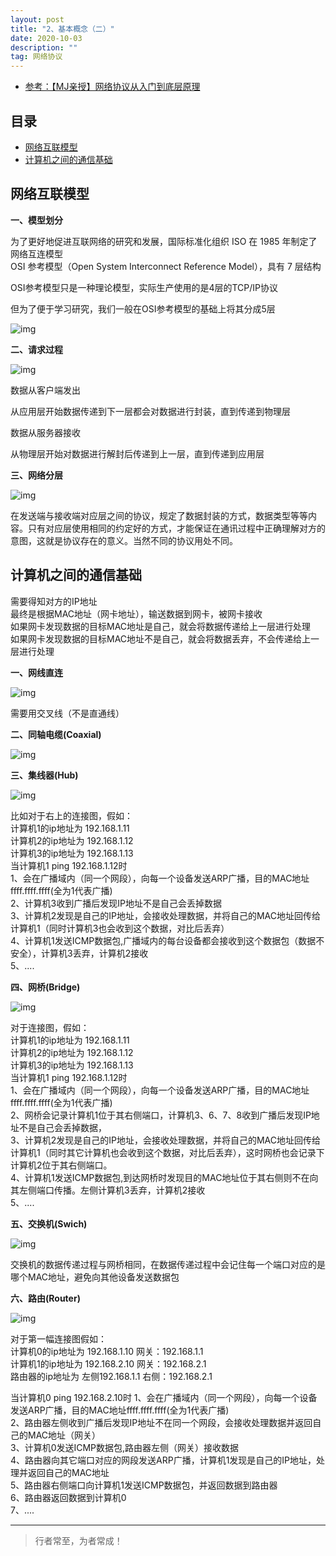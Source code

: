 ```yaml
---
layout: post
title: "2、基本概念（二）"
date: 2020-10-03
description: ""
tag: 网络协议
---
```




- [参考：【MJ亲授】网络协议从入门到底层原理](https://ke.qq.com/course/2900359)



## 目录

* [网络互联模型](#content1)
* [计算机之间的通信基础](#content2)




<!-- ************************************************ -->
## <a id="content1"></a>网络互联模型

**一、模型划分**

为了更好地促进互联网络的研究和发展，国际标准化组织 ISO 在 1985 年制定了网络互连模型       
OSI 参考模型（Open System Interconnect Reference Model），具有 7 层结构

OSI参考模型只是一种理论模型，实际生产使用的是4层的TCP/IP协议

但为了便于学习研究，我们一般在OSI参考模型的基础上将其分成5层

<img src="/images/Network/concept2_1.png" alt="img">


 **二、请求过程**

<img src="/images/Network/concept2_2.png" alt="img">

数据从客户端发出

从应用层开始数据传递到下一层都会对数据进行封装，直到传递到物理层

数据从服务器接收

从物理层开始对数据进行解封后传递到上一层，直到传递到应用层



 **三、网络分层**

<img src="/images/Network/concept2_3.png" alt="img">

在发送端与接收端对应层之间的协议，规定了数据封装的方式，数据类型等等内容。只有对应层使用相同的约定好的方式，才能保证在通讯过程中正确理解对方的意图，这就是协议存在的意义。当然不同的协议用处不同。


<!-- ************************************************ -->
## <a id="content2"></a>计算机之间的通信基础


需要得知对方的IP地址     
最终是根据MAC地址（网卡地址），输送数据到网卡，被网卡接收     
如果网卡发现数据的目标MAC地址是自己，就会将数据传递给上一层进行处理     
如果网卡发现数据的目标MAC地址不是自己，就会将数据丢弃，不会传递给上一层进行处理     
  

**一、网线直连**

<img src="/images/Network/concept2_4.png" alt="img">

需要用交叉线（不是直通线）



**二、同轴电缆(Coaxial)**

<img src="/images/Network/concept2_5.png" alt="img">



**三、集线器(Hub)**

<img src="/images/Network/concept2_6.png" alt="img">

比如对于右上的连接图，假如：          
计算机1的ip地址为 192.168.1.11           
计算机2的ip地址为 192.168.1.12          
计算机3的ip地址为 192.168.1.13        
当计算机1 ping 192.168.1.12时      
1、会在广播域内（同一个网段），向每一个设备发送ARP广播，目的MAC地址ffff.ffff.ffff(全为1代表广播)      
2、计算机3收到广播后发现IP地址不是自己会丢掉数据      
3、计算机2发现是自己的IP地址，会接收处理数据，并将自己的MAC地址回传给计算机1（同时计算机3也会收到这个数据，对比后丢弃）           
4、计算机1发送ICMP数据包,广播域内的每台设备都会接收到这个数据包（数据不安全），计算机3丢弃，计算机2接收      
5、....      


**四、网桥(Bridge)**

<img src="/images/Network/concept2_7.png" alt="img">

对于连接图，假如：          
计算机1的ip地址为 192.168.1.11           
计算机2的ip地址为 192.168.1.12          
计算机3的ip地址为 192.168.1.13        
当计算机1 ping 192.168.1.12时      
1、会在广播域内（同一个网段），向每一个设备发送ARP广播，目的MAC地址ffff.ffff.ffff(全为1代表广播)      
2、网桥会记录计算机1位于其右侧端口，计算机3、6、7、8收到广播后发现IP地址不是自己会丢掉数据，    
3、计算机2发现是自己的IP地址，会接收处理数据，并将自己的MAC地址回传给计算机1（同时其它计算机也会收到这个数据，对比后丢弃），这时网桥也会记录下计算机2位于其右侧端口。           
4、计算机1发送ICMP数据包,到达网桥时发现目的MAC地址位于其右侧则不在向其左侧端口传播。左侧计算机3丢弃，计算机2接收     
5、....  



**五、交换机(Swich)**

<img src="/images/Network/concept2_8.png" alt="img">

交换机的数据传递过程与网桥相同，在数据传递过程中会记住每一个端口对应的是哪个MAC地址，避免向其他设备发送数据包

**六、路由(Router)**

<img src="/images/Network/concept2_9.png" alt="img">

对于第一幅连接图假如：          
计算机0的ip地址为 192.168.1.10    网关：192.168.1.1           
计算机1的ip地址为 192.168.2.10    网关：192.168.2.1      
路由器的ip地址为 左侧192.168.1.1  右侧：192.168.2.1     

当计算机0 ping 192.168.2.10时 
1、会在广播域内（同一个网段），向每一个设备发送ARP广播，目的MAC地址ffff.ffff.ffff(全为1代表广播)            
2、路由器左侧收到广播后发现IP地址不在同一个网段，会接收处理数据并返回自己的MAC地址（网关）                
3、计算机0发送ICMP数据包,路由器左侧（网关）接收数据       
4、路由器向其它端口对应的网段发送ARP广播，计算机1发现是自己的IP地址，处理并返回自己的MAC地址      
5、路由器右侧端口向计算机1发送ICMP数据包，并返回数据到路由器      
6、路由器返回数据到计算机0      
7、....      




----------
>  行者常至，为者常成！


